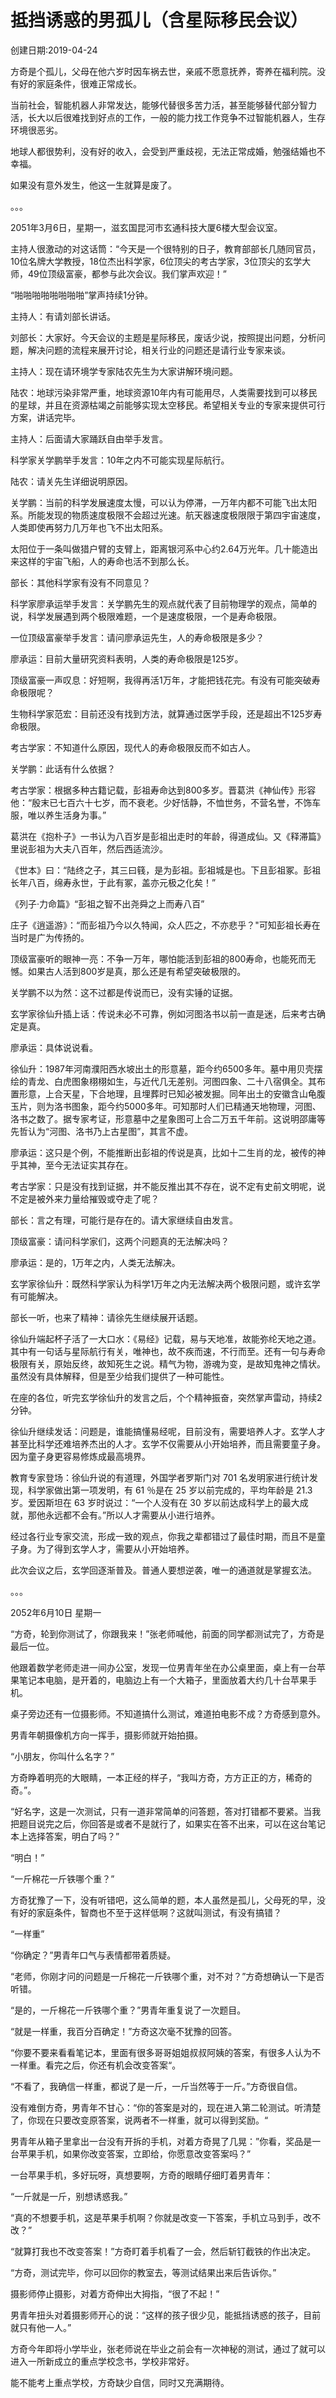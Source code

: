 # 抵挡诱惑的男孤儿（含星际移民会议）

创建日期:2019-04-24

方奇是个孤儿，父母在他六岁时因车祸去世，亲戚不愿意抚养，寄养在福利院。没有好的家庭条件，很难正常成长。

当前社会，智能机器人非常发达，能够代替很多苦力活，甚至能够替代部分智力活，长大以后很难找到好点的工作，一般的能力找工作竞争不过智能机器人，生存环境很恶劣。

地球人都很势利，没有好的收入，会受到严重歧视，无法正常成婚，勉强结婚也不幸福。

如果没有意外发生，他这一生就算是废了。

。。。

2051年3月6日，星期一，滋玄国昆河市玄通科技大厦6楼大型会议室。

主持人很激动的对这话筒：“今天是一个很特别的日子，教育部部长几随同官员，10位名牌大学教授，18位杰出科学家，6位顶尖的考古学家，3位顶尖的玄学大师，49位顶级富豪，都参与此次会议。我们掌声欢迎！”

“啪啪啪啪啪啪啪啪”掌声持续1分钟。

主持人：有请刘部长讲话。

刘部长：大家好。今天会议的主题是星际移民，废话少说，按照提出问题，分析问题，解决问题的流程来展开讨论，相关行业的问题还是请行业专家来谈。

主持人：现在请环境学专家陆农先生为大家讲解环境问题。

陆农：地球污染非常严重，地球资源10年内有可能用尽，人类需要找到可以移民的星球，并且在资源枯竭之前能够实现太空移民。希望相关专业的专家来提供可行方案，讲话完毕。

主持人：后面请大家踊跃自由举手发言。

科学家关学鹏举手发言：10年之内不可能实现星际航行。

陆农：请关先生详细说明原因。

关学鹏：当前的科学发展速度太慢，可以认为停滞，一万年内都不可能飞出太阳系。所能发现的物质速度极限不会超过光速。航天器速度极限限于第四宇宙速度，人类即使再努力几万年也飞不出太阳系。

太阳位于一条叫做猎户臂的支臂上，距离银河系中心约2.64万光年。几十能造出来这样的宇宙飞船，人的寿命也活不到那么长。

部长：其他科学家有没有不同意见？

科学家廖承运举手发言：关学鹏先生的观点就代表了目前物理学的观点，简单的说，科学发展遇到两个极限难题，一个是速度极限，一个是寿命极限。

一位顶级富豪举手发言：请问廖承运先生，人的寿命极限是多少？

廖承运：目前大量研究资料表明，人类的寿命极限是125岁。

顶级富豪一声叹息：好短啊，我得再活1万年，才能把钱花完。有没有可能突破寿命极限呢？

生物科学家范宏：目前还没有找到方法，就算通过医学手段，还是超出不125岁寿命极限。

考古学家：不知道什么原因，现代人的寿命极限反而不如古人。

关学鹏：此话有什么依据？

考古学家：根据多种古籍记载，彭祖寿命达到800多岁。晋葛洪《神仙传》形容他：“殷末已七百六十七岁，而不衰老。少好恬静，不恤世务，不营名誉，不饰车服，唯以养生活身为事。”

葛洪在《抱朴子》一书认为八百岁是彭祖出走时的年龄，得道成仙。又《释滞篇》里说彭祖为大夫八百年，然后西适流沙。

《世本》曰：“陆终之子，其三曰篯，是为彭祖。彭祖城是也。下且彭祖冢。彭祖长年八百，绵寿永世，于此有冢，盖亦元极之化矣！”

《列子·力命篇》“彭祖之智不出尧舜之上而寿八百”

庄子《逍遥游》：“而彭祖乃今以久特闻，众人匹之，不亦悲乎？"可知彭祖长寿在当时是广为传扬的。

顶级富豪听的眼神一亮：不争一万年，哪怕能活到彭祖的800寿命，也能死而无憾。如果古人活到800岁是真，那么还是有希望突破极限的。

关学鹏不以为然：这不过都是传说而已，没有实锤的证据。

玄学家徐仙升插上话：传说未必不可靠，例如河图洛书以前一直是迷，后来考古确定是真。

廖承运：具体说说看。

徐仙升：1987年河南濮阳西水坡出土的形意墓，距今约6500多年。墓中用贝壳摆绘的青龙、白虎图象栩栩如生，与近代几无差别。河图四象、二十八宿俱全。其布置形意，上合天星，下合地理，且埋葬时已知必被发掘。同年出土的安徽含山龟腹玉片，则为洛书图象，距今约5000多年。可知那时人们已精通天地物理，河图、洛书之数了。据专家考证，形意墓中之星象图可上合二万五千年前。这说明邵庸等先哲认为“河图、洛书乃上古星图”，其言不虚。

廖承运：这只是个例，不能推断出彭祖的传说是真，比如十二生肖的龙，被传的神乎其神，至今无法证实其存在。

考古学家：只是没有找到证据，并不能反推出其不存在，说不定有史前文明呢，说不定是被外来力量给摧毁或夺走了呢？

部长：言之有理，可能行是存在的。请大家继续自由发言。

顶级富豪：请问科学家们，这两个问题真的无法解决吗？

廖承运：是的，1万年之内，人类无法解决。

玄学家徐仙升：既然科学家认为科学1万年之内无法解决两个极限问题，或许玄学有可能解决。

部长一听，也来了精神：请徐先生继续展开话题。

徐仙升端起杯子活了一大口水：《易经》记载，易与天地准，故能弥纶天地之道。其中有一句话与星际航行有关，唯神也，故不疾而速，不行而至。还有一句与寿命极限有关，原始反终，故知死生之说。精气为物，游魂为变，是故知鬼神之情状。虽然没有具体解释，但是至少给我们提供了一种可能性。

在座的各位，听完玄学徐仙升的发言之后，个个精神振奋，突然掌声雷动，持续2分钟。

徐仙升继续发话：问题是，谁能搞懂易经呢，目前没有，需要培养人才。玄学人才甚至比科学还难培养杰出的人才。玄学不仅需要从小开始培养，而且需要童子身。因为童子身更容易修炼成最高境界。

教育专家登场：徐仙升说的有道理，外国学者罗斯门对 701 名发明家进行统计发现，科学家做出第一项发明，有 61 ％是在 25 岁以前完成的，平均年龄是 21.3 岁。爱因斯坦在 63 岁时说过：“一个人没有在 30 岁以前达成科学上的最大成就，那他永远都不会有。”所以人才需要从小进行培养。

经过各行业专家交流，形成一致的观点，你我之辈都错过了最佳时期，而且不是童子身。为了得到玄学人才，需要从小开始培养。

此次会议之后，玄学回逐渐普及。普通人要想逆袭，唯一的通道就是掌握玄法。

。。。

2052年6月10日 星期一

“方奇，轮到你测试了，你跟我来！”张老师喊他，前面的同学都测试完了，方奇是最后一位。

他跟着数学老师走进一间办公室，发现一位男青年坐在办公桌里面，桌上有一台苹果笔记本电脑，是开着的，电脑边上有一个大箱子，里面放着大约几十台苹果手机。

桌子旁边还有一位摄影师。不知道搞什么测试，难道拍电影不成？方奇感到意外。

男青年朝摄像机方向一挥手，摄影师就开始拍摄。

“小朋友，你叫什么名字？”

方奇睁着明亮的大眼睛，一本正经的样子，“我叫方奇，方方正正的方，稀奇的奇。”。

“好名字，这是一次测试，只有一道非常简单的问答题，答对打错都不要紧。当我把题目说完之后，你回答是或者不是就行了，如果实在答不出来，可以在这台笔记本上选择答案，明白了吗？”

“明白！”

“一斤棉花一斤铁哪个重？”

方奇犹豫了一下，没有听错吧，这么简单的题，本人虽然是孤儿，父母死的早，没有好的家庭条件，智商也不至于这样低啊？这就叫测试，有没有搞错？

“一样重”

“你确定？”男青年口气与表情都带着质疑。

“老师，你刚才问的问题是一斤棉花一斤铁哪个重，对不对？”方奇想确认一下是否听错。

“是的，一斤棉花一斤铁哪个重？”男青年重复说了一次题目。

“就是一样重，我百分百确定！”方奇这次毫不犹豫的回答。

“你要不要来看看笔记本，里面有很多哥哥姐姐叔叔阿姨的答案，有很多人认为不一样重。看完之后，你还有机会改变答案“。

“不看了，我确信一样重，都说了是一斤，一斤当然等于一斤。”方奇很自信。

没有难倒方奇，男青年不甘心：“你的答案是对的，现在进入第二轮测试。听清楚了，你现在只要改变原答案，说两者不一样重，就可以得到奖励。“

男青年从箱子里拿出一台没有开拆的手机，对着方奇晃了几晃：”你看，奖品是一台苹果手机，如果你改变答案，立即给，你愿意改变答案吗？”

一台苹果手机，多好玩呀，真想要啊，方奇的眼睛仔细盯着男青年：

“一斤就是一斤，别想诱惑我。”

“真的不想要手机，这是苹果手机啊？你就是改变一下答案，手机立马到手，改不改？”

“就算打我也不改变答案！”方奇盯着手机看了一会，然后斩钉截铁的作出决定。

“方奇，测试完毕，你可以回你的教室去，等测试结果出来后告诉你。”

摄影师停止摄影，对着方奇伸出大拇指，“很了不起！”

男青年扭头对着摄影师开心的说：“这样的孩子很少见，能抵挡诱惑的孩子，目前就只有他一人。”

方奇今年即将小学毕业，张老师说在毕业之前会有一次神秘的测试，通过了就可以进入一所新成立的重点学校念书，学校非常好。

能不能考上重点学校，方奇缺少自信，同时又充满期待。